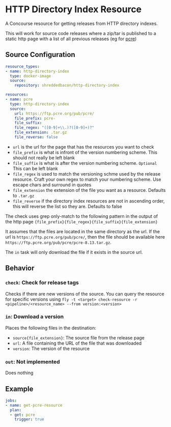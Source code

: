 # HTTP Directory Index Resource

A Concourse resource for getting releases from HTTP directory indexes.

This will work for source code releases where a zip/tar is published to a static http page with a list of all previous releases (eg for [pcre](https://ftp.pcre.org/pub/pcre/))

## Source Configuration

```yaml
resource_types:
- name: http-directory-index
  type: docker-image
  source:
    repository: shreddedbacon/http-directory-index

resources:
- name: pcre
  type: http-directory-index
  source:
    url: https://ftp.pcre.org/pub/pcre/
    file_prefix: pcre-
    file_suffix:
    file_regex: "([0-9]+\\.)?([0-9]+)?"
    file_extension: .tar.gz
    file_reverse: false
```

* `url` is the url for the page that has the resources you want to check
* `file_prefix` is what is infront of the version numbering scheme. This should not really be left blank
* `file_suffix` is what is after the version numbering scheme. `Optional` This can be left blank
* `file_regex` is used to match the versioning schme used by the release resource. Craft your own regex to match your numbering scheme. Use escape chars and surround in quotes
* `file_extension` the extension of the file you want as a resource. Defaults to `.tar.gz`
* `file_reverse` if the directory index resources are not in ascending order, this will reverse the list so they are. Defaults to false

The check uses grep only-match to the following pattern in the output of the http page `{file_prefix}{file_regex}{file_suffix}{file_extension}`

It assumes that the files are located in the same directory as the url. If the url is `https://ftp.pcre.org/pub/pcre/`, then the file should be available here `https://ftp.pcre.org/pub/pcre/pcre-8.13.tar.gz`.

The `in` task will only download the file if it exists in the source url.

## Behavior

### `check`: Check for release tags

Checks if there are new versions of the source. You can query the resource for specific versions using `fly -t <target> check-resource -r <pipeline>/<resource_name> --from version:<version>`

### `in`: Download a version

Places the following files in the destination:

* `source{file_extension}`: The source file from the release page
* `url`: A file containing the URL of the file that was downloaded
* `version`: The version of the resource

### `out`: Not implemented

Does nothing

## Example

```yaml
jobs:
- name: get-pcre-resource
  plan:
  - get: pcre
    trigger: true
```
